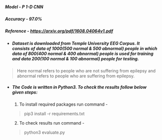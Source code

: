 ##### Model - P 1-D CNN

##### Accuracy - 97.0% 

##### Reference - https://arxiv.org/pdf/1608.04064v1.pdf 

- ##### Dataset is downloaded from Temple University EEG Corpus. It consists of data of 1000(500 normal & 500 abnormal) people in which data of 800(400 normal & 400 abnormal) people is used for training and data 200(100 normal & 100 abnormal) people for testing.

> Here normal refers to people who are not suffering from epilepsy and abnormal refers to people who are suffering from epilepsy. 
- ##### The Code is written in Python3. To check the results follow below given steps:

  1. To install required packages run command -
   > pip3 install -r requirements.txt
  2. To check results run command -
   > python3 evaluate.py
